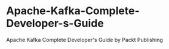 


# Apache-Kafka-Complete-Developer-s-Guide
Apache Kafka Complete Developer's Guide by Packt Publishing
